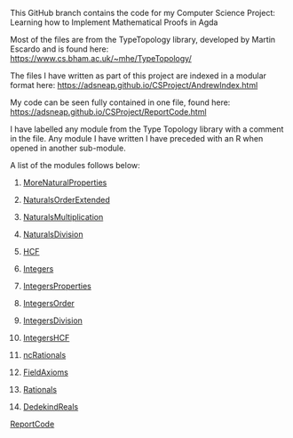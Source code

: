 This GitHub branch contains the code for my Computer Science Project: Learning how to Implement Mathematical Proofs in Agda

Most of the files are from the TypeTopology library, developed by Martin Escardo and is found here: https://www.cs.bham.ac.uk/~mhe/TypeTopology/

The files I have written as part of this project are indexed in a modular format here: https://adsneap.github.io/CSProject/AndrewIndex.html

My code can be seen fully contained in one file, found here: https://adsneap.github.io/CSProject/ReportCode.html

I have labelled any module from the Type Topology library with a comment in the file. Any module I have written I have preceded with an R when opened in another sub-module. 

A list of the modules follows below: 

1. [MoreNaturalProperties](https://adsneap.github.io/CSProject/MoreNaturalProperties.html)

2. [NaturalsOrderExtended](https://adsneap.github.io/CSProject/NaturalsOrderExtended.html)

3. [NaturalsMultiplication](https://adsneap.github.io/CSProject/NaturalsMultiplication.html)

4. [NaturalsDivision](https://adsneap.github.io/CSProject/NaturalsDivision.html)

5. [HCF](https://adsneap.github.io/CSProject/HCF.html)

6. [Integers](https://adsneap.github.io/CSProject/Integers.html)

7. [IntegersProperties](https://adsneap.github.io/CSProject/IntegersProperties.html)

8. [IntegersOrder](https://adsneap.github.io/CSProject/IntegersOrder.html)

9. [IntegersDivision](https://adsneap.github.io/CSProject/IntegersDivision.html)

10. [IntegersHCF](https://adsneap.github.io/CSProject/IntegersHCF.html)

11. [ncRationals](https://adsneap.github.io/CSProject/ncRationals.html)

12. [FieldAxioms](https://adsneap.github.io/CSProject/FieldAxioms.html)

13. [Rationals](https://adsneap.github.io/CSProject/Rationals.html)

14. [DedekindReals](https://adsneap.github.io/CSProject/DedekindReals.html)

[ReportCode](https://adsneap.github.io/CSProject/ReportCode.html)







